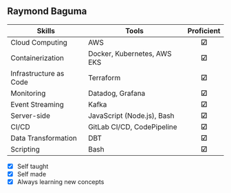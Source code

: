 ## Raymond Baguma
| Skills               | Tools                                             | Proficient |
| -------------------- | ------------------------------------------------- | :--------: |
| Cloud Computing      | AWS                                               | **&#9745;**  |
| Containerization     | Docker, Kubernetes, AWS EKS                       | **&#9745;**  |
| Infrastructure as Code | Terraform                                       | **&#9745;**  |
| Monitoring           | Datadog, Grafana                                  | **&#9745;**  |
| Event Streaming      | Kafka                                             | **&#9745;**  |          |
| Server-side          | JavaScript (Node.js), Bash                        | **&#9745;**  |
| CI/CD                | GitLab CI/CD, CodePipeline                        | **&#9745;**  |
| Data Transformation  | DBT                                               | **&#9745;**  |
| Scripting            | Bash                                              | **&#9745;**  |


 - [x]  Self taught
 - [x]  Self made
 - [x]  Always learning new concepts
